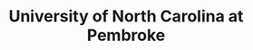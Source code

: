 ---
layout: repo
title: "University of North Carolina at Pembroke"
id: 5274
permalink: repos/5274/
---